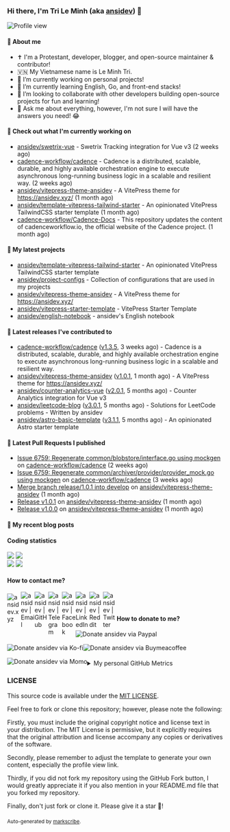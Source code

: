 ### Hi there, I'm Tri Le Minh (aka [ansidev][website]) 👋

<img src="https://komarev.com/ghpvc/?username=ansidev" alt="Profile view" />

#### 📕 About me

- ✝️ I'm a Protestant, developer, blogger, and open-source maintainer & contributor!
- 🇻🇳 My Vietnamese name is Le Minh Tri.
- 🔭 I’m currently working on personal projects!
- 🌱 I’m currently learning English, Go, and front-end stacks!
- 👯 I’m looking to collaborate with other developers building open-source projects for fun and learning!
- 💬 Ask me about everything, however, I'm not sure I will have the answers you need! 😂

#### 👷 Check out what I'm currently working on

- [ansidev/swetrix-vue](https://github.com/ansidev/swetrix-vue) - Swetrix Tracking integration for Vue v3 (2 weeks ago)
- [cadence-workflow/cadence](https://github.com/cadence-workflow/cadence) - Cadence is a distributed, scalable, durable, and highly available orchestration engine to execute asynchronous long-running business logic in a scalable and resilient way. (2 weeks ago)
- [ansidev/vitepress-theme-ansidev](https://github.com/ansidev/vitepress-theme-ansidev) - A VitePress theme for https://ansidev.xyz/ (1 month ago)
- [ansidev/template-vitepress-tailwind-starter](https://github.com/ansidev/template-vitepress-tailwind-starter) - An opinionated VitePress TailwindCSS starter template (1 month ago)
- [cadence-workflow/Cadence-Docs](https://github.com/cadence-workflow/Cadence-Docs) - This repository updates the content of cadenceworkflow.io, the official website of the Cadence project. (1 month ago)

#### 🌱 My latest projects

- [ansidev/template-vitepress-tailwind-starter](https://github.com/ansidev/template-vitepress-tailwind-starter) - An opinionated VitePress TailwindCSS starter template
- [ansidev/project-configs](https://github.com/ansidev/project-configs) - Collection of configurations that are used in my projects
- [ansidev/vitepress-theme-ansidev](https://github.com/ansidev/vitepress-theme-ansidev) - A VitePress theme for https://ansidev.xyz/
- [ansidev/vitepress-starter-template](https://github.com/ansidev/vitepress-starter-template) - VitePress Starter Template
- [ansidev/english-notebook](https://github.com/ansidev/english-notebook) - ansidev's English notebook

#### 🔭 Latest releases I've contributed to

- [cadence-workflow/cadence](https://github.com/cadence-workflow/cadence) ([v1.3.5](https://github.com/cadence-workflow/cadence/releases/tag/v1.3.5), 3 weeks ago) - Cadence is a distributed, scalable, durable, and highly available orchestration engine to execute asynchronous long-running business logic in a scalable and resilient way.
- [ansidev/vitepress-theme-ansidev](https://github.com/ansidev/vitepress-theme-ansidev) ([v1.0.1](https://github.com/ansidev/vitepress-theme-ansidev/releases/tag/v1.0.1), 1 month ago) - A VitePress theme for https://ansidev.xyz/
- [ansidev/counter-analytics-vue](https://github.com/ansidev/counter-analytics-vue) ([v2.0.1](https://github.com/ansidev/counter-analytics-vue/releases/tag/v2.0.1), 5 months ago) - Counter Analytics integration for Vue v3
- [ansidev/leetcode-blog](https://github.com/ansidev/leetcode-blog) ([v3.0.1](https://github.com/ansidev/leetcode-blog/releases/tag/v3.0.1), 5 months ago) - Solutions for LeetCode problems - Written by ansidev
- [ansidev/astro-basic-template](https://github.com/ansidev/astro-basic-template) ([v3.1.1](https://github.com/ansidev/astro-basic-template/releases/tag/v3.1.1), 5 months ago) - An opinionated Astro starter template

#### 🔨 Latest Pull Requests I published

- [Issue 6759: Regenerate common/blobstore/interface.go using mockgen](https://github.com/cadence-workflow/cadence/pull/7267) on [cadence-workflow/cadence](https://github.com/cadence-workflow/cadence) (2 weeks ago)
- [Issue 6759: Regenerate common/archiver/provider/provider_mock.go using mockgen](https://github.com/cadence-workflow/cadence/pull/7266) on [cadence-workflow/cadence](https://github.com/cadence-workflow/cadence) (3 weeks ago)
- [Merge branch release/1.0.1 into develop](https://github.com/ansidev/vitepress-theme-ansidev/pull/248) on [ansidev/vitepress-theme-ansidev](https://github.com/ansidev/vitepress-theme-ansidev) (1 month ago)
- [Release v1.0.1](https://github.com/ansidev/vitepress-theme-ansidev/pull/247) on [ansidev/vitepress-theme-ansidev](https://github.com/ansidev/vitepress-theme-ansidev) (1 month ago)
- [Release v1.0.0](https://github.com/ansidev/vitepress-theme-ansidev/pull/246) on [ansidev/vitepress-theme-ansidev](https://github.com/ansidev/vitepress-theme-ansidev) (1 month ago)

#### 📜 My recent blog posts

<!-- BLOG-POST-LIST:START --><!-- BLOG-POST-LIST:END -->

#### Coding statistics

<img
  src="https://github-profile-summary-cards.vercel.app/api/cards/stats?username=ansidev&theme=github_dark"
  style="display: inline; width: 320px;"
/>
<img
  src="https://github-profile-summary-cards.vercel.app/api/cards/productive-time?username=ansidev&theme=github_dark&utcOffset=7"
  style="display: inline; width: 320px;"
/>
<br />
<img
  src="https://github-profile-summary-cards.vercel.app/api/cards/repos-per-language?username=ansidev&theme=github_dark"
  style="display: inline; width: 320px;"
/>
<img
  src="https://github-profile-summary-cards.vercel.app/api/cards/most-commit-language?username=ansidev&theme=github_dark"
  style="display: inline; width: 320px;"
/>

#### How to contact me?

[<img align="left" width="32px" src="https://ansidev.xyz/pwa-192x192.png"                alt="ansidev.xyz" style="padding-top: 4px;" />][website]
<a href="mailto:ansidev@gmail.com">
 <img align="left" width="32px" src="https://img.icons8.com/fluency/32/gmail-new.png"    alt="ansidev | Email" />
</a>
[<img align="left" width="32px" src="https://img.icons8.com/fluency/32/github.png"       alt="ansidev | GitHub" />][github]
[<img align="left" width="32px" src="https://img.icons8.com/fluency/32/telegram-app.png" alt="ansidev | Telegram" />][telegram]
[<img align="left" width="32px" src="https://img.icons8.com/fluency/32/facebook.png"     alt="ansidev | Facebook" />][facebook]
[<img align="left" width="32px" src="https://img.icons8.com/fluency/32/linkedin.png"     alt="ansidev | LinkedIn" />][linkedin]
[<img align="left" width="32px" src="https://img.icons8.com/fluency/32/reddit.png"       alt="ansidev | Reddit" />][reddit]
[<img align="left" width="32px" src="https://img.icons8.com/fluency/32/twitter.png"      alt="ansidev | Twitter" />][twitter]

<br/>
<br/>

#### How to donate to me?

[<img align="left" height="32px" src="https://www.paypalobjects.com/paypal-ui/logos/svg/paypal-color.svg"  alt="Donate ansidev via Paypal" />][paypal]
[<img align="left" height="32px" src="https://storage.ko-fi.com/cdn/brandasset/kofi_bg_tag_white.png"      alt="Donate ansidev via  Ko-fi" />][kofi]
[<img align="left" height="32px" src="https://cdn.buymeacoffee.com/buttons/v2/default-yellow.png"          alt="Donate ansidev via Buymeacoffee" />][buymeacoffee]
[<img align="left" height="32px" src="https://ansidev.xyz/imgs/momo_icon_rectangle_pinkbg_RGB.png"         alt="Donate ansidev via Momo" />][momo]

<br/>
<br/>

[website]: https://ansidev.xyz/?utm_source=github&utm_medium=readme
[email]: ansidev@gmail.com
[github]: https://github.com/ansidev
[facebook]: https://facebook.com/leminhtri.py
[telegram]: https://t.me/ansidev
[twitter]: https://twitter.com/ansidev
[linkedin]: https://linkedin.com/in/ansidev/
[reddit]: https://reddit.com/u/ansidev
[paypal]: https://paypal.me/ansidev
[kofi]: https://ko-fi.com/ansidev
[buymeacoffee]: https://buymeacoffee.com/ansidev
[momo]: https://me.momo.vn/ansidev

<br/>
<br/>

<details>
  <summary>My personal GitHub Metrics</summary>
  <br/>
  <img src="./github_metrics_01.svg" />
  <img src="./github_metrics_02.svg" />
</details>

### LICENSE

This source code is available under the [MIT LICENSE](/LICENSE).

Feel free to fork or clone this repository; however, please note the following:

Firstly, you must include the original copyright notice and license text in your distribution. The MIT License is permissive, but it explicitly requires that the original attribution and license accompany any copies or derivatives of the software.

Secondly, please remember to adjust the template to generate your own content, especially the profile view link.

Thirdly, if you did not fork my repository using the GitHub Fork button, I would greatly appreciate it if you also mention in your README.md file that you forked my repository.

Finally, don't just fork or clone it. Please give it a star :star2:!

<sub>Auto-generated by [markscribe](https://github.com/muesli/markscribe).</sub>
